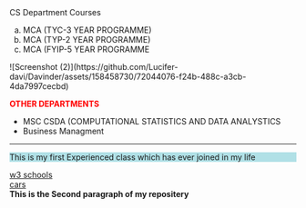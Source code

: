 <html>
<head>CS Department Courses</head>
<body>
  <ol type=a>
    <li>MCA (TYC-3 YEAR PROGRAMME)</li>
    <li>MCA (TYP-2 YEAR PROGRAMME)</li>
    <li>MCA (FYIP-5 YEAR PROGRAMME </li>
  </ol>![Screenshot (2)](https://github.com/Lucifer-davi/Davinder/assets/158458730/72044076-f24b-488c-a3cb-4da7997cecbd)

  <b style="color:red;" font size=72> OTHER DEPARTMENTS</b>
  <ul>
    <li>MSC CSDA (COMPUTATIONAL STATISTICS AND DATA ANALYSTICS</li>
    <li>Business Managment</li>
    
  </ul>
  <hr>
  <p style="background-color:powderblue;">This is my first Experienced class which  has ever joined in my life</p>
  <a href="https://www.w3schools.com/html/html_attributes.asp">w3 schools</a><br>
  <a href="https://www.carwale.com/new-cars/">cars </a><br>
  <strong>This is the Second paragraph of my repositery</strong><br>
  
  <img src="">
</body>
</html>
